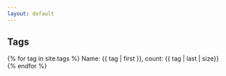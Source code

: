 ```yaml
---
layout: default
---
```


## Tags

{% for tag in site.tags %}
  Name: {{ tag | first }},
  count: {{ tag | last | size}}
{% endfor %}
